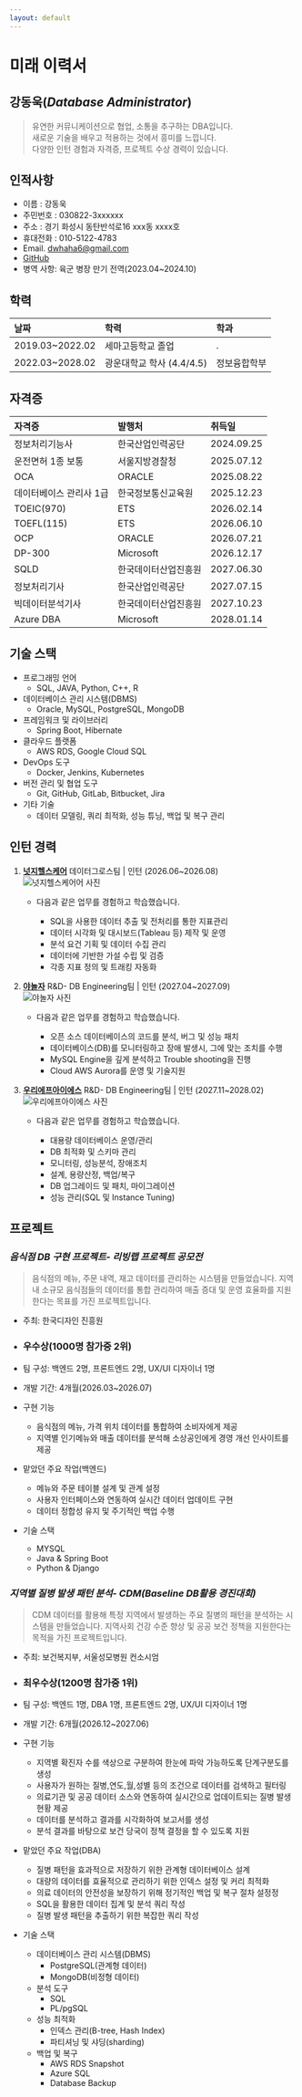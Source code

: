 ```yaml
---
layout: default
---
```


# 미래 이력서

**강동욱**(*Database Administrator*)  
--------------
> 유연한 커뮤니케이션으로 협업, 소통을 추구하는 DBA입니다.  
> 새로운 기술을 배우고 적용하는 것에서 흥미를 느낍니다.  
> 다양한 인턴 경험과 자격증, 프로젝트 수상 경력이 있습니다.


## 인적사항

- 이름 : 강동욱
- 주민번호 : 030822-3xxxxxx
- 주소 : 경기 화성시 동탄반석로16 xxx동 xxxx호
- 휴대전화 : 010-5122-4783
- Email. dwhaha6@gmail.com
- [GitHub](https://github.com/dwhaha6)
- 병역 사항: 육군 병장 만기 전역(2023.04~2024.10)

## 학력

| 날짜 | 학력 | 학과 |
|:------|:-------|:------|
|2019.03~2022.02 |세마고등학교 졸업 |.|
|2022.03~2028.02 |광운대학교 학사 (4.4/4.5) |정보융합학부|



## 자격증

| 자격증 | 발행처 | 취득일 |
|:------|:-------|:------|
|정보처리기능사 | 한국산업인력공단 |2024.09.25|
|운전면허 1종 보통 | 서울지방경찰청 |2025.07.12|
|OCA | ORACLE |2025.08.22|
|데이터베이스 관리사 1급 | 한국정보통신교육원 |2025.12.23|
|TOEIC(970) | ETS |2026.02.14|
|TOEFL(115) | ETS |2026.06.10|
|OCP | ORACLE |2026.07.21|
|DP-300 | Microsoft |2026.12.17|
|SQLD | 한국데이터산업진흥원 |2027.06.30|
|정보처리기사 | 한국산업인력공단 |2027.07.15|
|빅데이터분석기사 | 한국데이터산업진흥원 |2027.10.23|
|Azure DBA | Microsoft |2028.01.14|

## 기술 스택

- 프로그래밍 언어
    - SQL, JAVA, Python, C++, R 
- 데이터베이스 관리 시스템(DBMS)
    - Oracle, MySQL, PostgreSQL, MongoDB
- 프레임워크 및 라이브러리
    - Spring Boot, Hibernate
- 클라우드 플랫폼
    - AWS RDS, Google Cloud SQL
- DevOps 도구
    - Docker, Jenkins, Kubernetes
- 버전 관리 및 협업 도구
    - Git, GitHub, GitLab, Bitbucket, Jira
- 기타 기술
    - 데이터 모델링, 쿼리 최적화, 성능 튜닝, 백업 및 복구 관리


## 인턴 경력

1. **[넛지헬스케어](https://www.jobkorea.co.kr/Recruit/Co_Read/C/21368538?Oem_Code=C1)** 데이터그로스팀 | 인턴  (2026.06~2026.08)  
![넛지헬스케어어 사진](이미지/넛지헬스케어.png)
    - 다음과 같은 업무를 경험하고 학습했습니다.

        - SQL을 사용한 데이터 추출 및 전처리를 통한 지표관리
        - 데이터 시각화 및 대시보드(Tableau 등) 제작 및 운영
        - 분석 요건 기획 및 데이터 수집 관리
        - 데이터에 기반한 가설 수립 및 검증
        - 각종 지표 정의 및 트래킹 자동화
    

2. **[야놀자](https://www.yanoljagroup.com/)**  R&D- DB Engineering팀 | 인턴 (2027.04~2027.09)  
![야놀자 사진](이미지/야놀자.png)
    - 다음과 같은 업무를 경험하고 학습했습니다.

        - 오픈 소스 데이터베이스의 코드를 분석, 버그 및 성능 패치
        - 데이터베이스(DB)를 모니터링하고 장애 발생시, 그에 맞는 조치를 수행
        - MySQL Engine을 깊게 분석하고 Trouble shooting을 진행
        - Cloud AWS Aurora를 운영 및 기술지원

3. **[우리에프아이에스](https://woorifis.careerlink.kr/)**  R&D- DB Engineering팀 | 인턴 (2027.11~2028.02)  
![우리에프아이에스 사진](이미지/우리에프아이에스.png)
    - 다음과 같은 업무를 경험하고 학습했습니다.

        - 대용량 데이터베이스 운영/관리
        - DB 최적화 및 스키마 관리
        - 모니터링, 성능분석, 장애조치
        - 설계, 용량산정, 백업/복구
        - DB 업그레이드 및 패치, 마이그레이션
        - 성능 관리(SQL 및 Instance Tuning)

## 프로젝트

### ***음식점 DB 구현 프로젝트- 리빙랩 프로젝트 공모전***

>음식점의 메뉴, 주문 내역, 재고 데이터를 관리하는 시스템을 만들었습니다. 지역 내 소규모 음식점들의 데이터를 통합 관리하여 매출 증대 및 운영 효율화를 지원한다는 목표를 가진 프로젝트입니다.  

- 주최: 한국디자인 진흥원
- ### **우수상(1000명 참가중 2위)**
- 팀 구성: 백엔드 2명, 프론트엔드 2명, UX/UI 디자이너 1명
- 개발 기간: 4개월(2026.03~2026.07)

- 구현 기능
    - 음식점의 메뉴, 가격 위치 데이터를 통합하여 소비자에게 제공
    - 지역별 인기메뉴와 매출 데이터를 분석해 소상공인에게 경영 개선 인사이트를 제공

- 맡았던 주요 작업(백엔드)
    * 메뉴와 주문 테이블 설계 및 관계 설정
    * 사용자 인터페이스와 연동하여 실시간 데이터 업데이트 구현
    * 데이터 정합성 유지 및 주기적인 백업 수행

- 기술 스택

    - MYSQL
    - Java & Spring Boot
    - Python & Django
  

### ***지역별 질병 발생 패턴 분석- CDM(Baseline DB활용 경진대회)***

> CDM 데이터를 활용해 특정 지역에서 발생하는 주요 질병의 패턴을 분석하는 시스템을 만들었습니다. 지역사회 건강 수준 향상 및 공공 보건 정책을 지원한다는 목적을 가진 프로젝트입니다.

- 주최: 보건복지부, 서울성모병원 컨소시엄
- ### **최우수상**(1200명 참가중 1위)
- 팀 구성: 백엔드 1명, DBA 1명, 프론트엔드 2명, UX/UI 디자이너 1명
- 개발 기간: 6개월(2026.12~2027.06)

- 구현 기능

    - 지역별 확진자 수를 색상으로 구분하여 한눈에 파악 가능하도록 단계구분도를 생성
    - 사용자가 원하는 질병,연도,월,성별 등의 조건으로 데이터를 검색하고 필터링
    - 의료기관 및 공공 데이터 소스와 연동하여 실시간으로 업데이트되는 질병 발생 현황 제공
    - 데이터를 분석하고 결과를 시각화하여 보고서를 생성
    - 분석 결과를 바탕으로 보건 당국이 정책 결정을 할 수 있도록 지원
    
- 맡았던 주요 작업(DBA)
    - 질병 패턴을 효과적으로 저장하기 위한 관계형 데이터베이스 설계
    - 대량의 데이터를 효율적으로 관리하기 위한 인덱스 설정 및 커리 최적화
    - 의료 데이터의 안전성을 보장하기 위해 정기적인 백업 및 복구 절차 설정정
    - SQL을 활용한 데이터 집계 및 분석 쿼리 작성
    - 질병 발생 패턴을 추출하기 위한 복잡한 쿼리 작성
    
- 기술 스택

    - 데이터베이스 관리 시스템(DBMS)
        - PostgreSQL(관계형 데이터)
        - MongoDB(비정형 데이터)
    - 분석 도구
        - SQL
        - PL/pgSQL
    - 성능 최적화
        - 인덱스 관리(B-tree, Hash Index)
        - 파티셔닝 및 샤딩(sharding)
    - 백업 및 복구
        - AWS RDS Snapshot
        - Azure SQL
        - Database Backup
